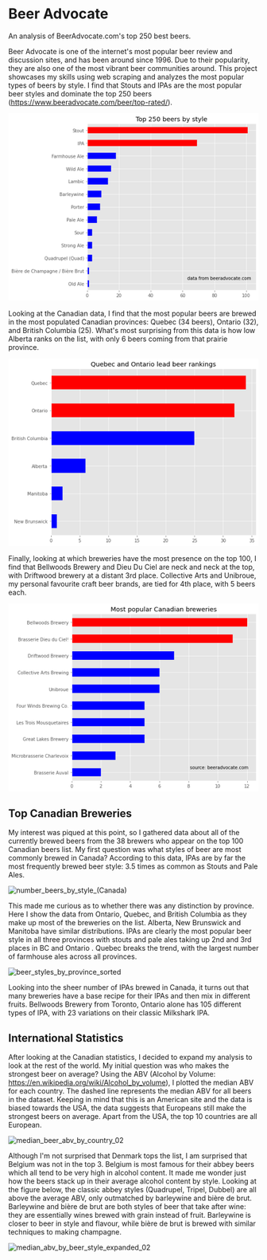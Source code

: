 # Beer Advocate
An analysis of BeerAdvocate.com's top 250 best beers.

Beer Advocate is one of the internet's most popular beer review and discussion sites, and has been around since 1996. Due to their popularity, they are also one of the most vibrant beer communities around. This project showcases my skills using web scraping and analyzes the most popular types of beers by style. I find that Stouts and IPAs are the most popular beer styles and dominate the top 250 beers (https://www.beeradvocate.com/beer/top-rated/).

![Stouts and IPAs dominate BeerAdvocates Top 250 beers](https://github.com/PatrickDLeduc/beer-advocate/blob/main/stout_ipa.png?raw=true)

Looking at the Canadian data, I find that the most popular beers are brewed in the most populated Canadian provinces: Quebec (34 beers), Ontario (32), and British Columbia (25). What's most surprising from this data is how low Alberta ranks on the list, with only 6 beers coming from that prairie province.

![Quebec and Ontario brewers have the biggest share on the top 100 Canadian beers list ](https://github.com/PatrickDLeduc/beer-advocate/blob/main/best_canadian_beers.png?raw=true)

Finally, looking at which breweries have the most presence on the top 100, I find that Bellwoods Brewery and Dieu Du Ciel are neck and neck at the top, with Driftwood brewery at a distant 3rd place. Collective Arts and Unibroue, my personal favourite craft beer brands, are tied for 4th place, with 5 beers each.

![Bellwoods Brewery and Dieu Du Ciel beers make up nearly one-quarter of the top 100 Canadian beers](https://github.com/PatrickDLeduc/beer-advocate/blob/main/best_canadian_breweries.png?raw=true)

## Top Canadian Breweries

My interest was piqued at this point, so I gathered data about all of the currently brewed beers from the 38 brewers who appear on the top 100 Canadian beers list. My first question was what styles of beer are most commonly brewed in Canada? According to this data, IPAs are by far the most frequently brewed beer style: 3.5 times as common as Stouts and Pale Ales.

![number_beers_by_style_(Canada)](https://user-images.githubusercontent.com/98104764/173133203-1caf16b7-b329-4121-b6a4-10fbf3f9c0a6.png)


This made me curious as to whether there was any distinction by province. Here I show the data from Ontario, Quebec, and British Columbia as they make up most of the breweries on the list. Alberta, New Brunswick and Manitoba have similar distributions. IPAs are clearly the most popular beer style in all three provinces with stouts and pale ales taking up 2nd and 3rd places in BC and Ontario . Quebec breaks the trend, with the largest number of farmhouse ales across all provinces. 

![beer_styles_by_province_sorted](https://user-images.githubusercontent.com/98104764/173133745-9df41e29-1c55-4f40-9a4d-2b5f82a8242e.png)

Looking into the sheer number of IPAs brewed in Canada, it turns out that many breweries have a base recipe for their IPAs and then mix in different fruits. Bellwoods Brewery from Toronto, Ontario alone has 105 different types of IPA, with 23 variations on their classic Milkshark IPA.


## International Statistics

After looking at the Canadian statistics, I decided to expand my analysis to look at the rest of the world. My initial question was who makes the strongest beer on average? Using the ABV (Alcohol by Volume: https://en.wikipedia.org/wiki/Alcohol_by_volume), I plotted the median ABV for each country. The dashed line represents the median ABV for all beers in the dataset. Keeping in mind that this is an American site and the data is biased towards the USA, the data suggests that Europeans still make the strongest beers on average. Apart from the USA, the top 10 countries are all European.

![median_beer_abv_by_country_02](https://user-images.githubusercontent.com/98104764/173888735-b18a0575-2e00-4808-a63b-2f36ceead41f.jpeg)

Although I'm not surprised that Denmark tops the list, I am surprised that Belgium was not in the top 3. Belgium is most famous for their abbey beers which all tend to be very high in alcohol content. It made me wonder just how the beers stack up in their average alcohol content by style. Looking at the figure below, the classic abbey styles (Quadrupel, Tripel, Dubbel) are all above the average ABV, only outmatched by barleywine and bière de brut. Barleywine and bière de brut are both styles of beer that take after wine: they are essentially wines brewed with grain instead of fruit. Barleywine is closer to beer in style and flavour, while bière de brut is brewed with similar techniques to making champagne.  

![median_abv_by_beer_style_expanded_02](https://user-images.githubusercontent.com/98104764/173889039-a30ba990-469e-44db-95f0-28cc89a47a72.jpeg)

